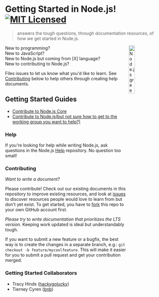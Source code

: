 # Getting Started in Node.js! [![MIT Licensed](https://img.shields.io/badge/license-MIT-blue.svg)](LICENSE)
> answers the tough questions, through documentation resources, of how we get started in Node.js.

 <img src="https://nodejs.org/static/images/logo-hexagon.png"
 alt="Node.js green hexagon" title="Node.js green hexagon" align="right" width="20%" height="20%"/>
 
New to programming?  
New to JavaScript?  
New to Node.js but coming from [X] language?     
New to contributing to Node.js? 

Files issues to let us know what you'd like to learn. See [Contributing](https://github.com/nodejs/getting-started#contributing) below to help others through creating help documents.  

## Getting Started Guides
- [Contribute to Node.js Core](http://nodetodo.org/getting-started/)
- [Contribute to Node.js(but not sure how to get to the working group you want to help?)](https://github.com/nodejs/getting-started/blob/master/contribute_to_node.md)


### Help
If you're looking for help while writing Node.js, ask questions in the Node.js [Help](https://github.com/nodejs/help#-help) repository. No question too small!


### Contributing
*Want to write a document?*
  
Please contribute! Check out our existing documents in this repository to improve existing resources, and look at [issues](https://github.com/nodejs/getting-started/issues) to discover resources people would love to learn from but don't yet exist. To get started, you have to [fork](https://github.com/nodejs/getting-started/fork) this repo to your own GitHub account first.

*Please try to write documentation that prioritizes the LTS version.* Keeping work updated is ideal but understandably tough.

If you want to submit a new feature or a bugfix, the best way is to create the changes in a separate branch, e.g.: `git checkout -b feature/mycoolfeature`. This will make it easier for you to submit a pull request and get your contribution merged.

### Getting Started Collaborators

- Tracy Hinds ([hackygolucky](https://github.com/hackygolucky))
- Tierney Cyren ([bnb](https://github.com/bnb))
